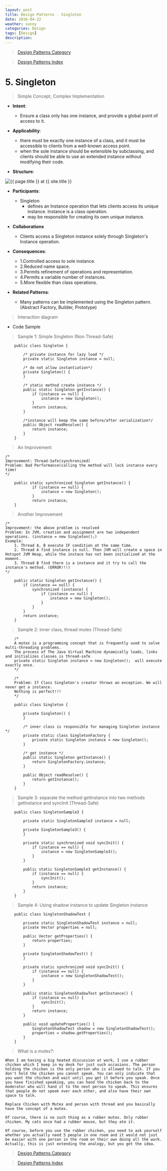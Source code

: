 ```yaml
---
layout: post
title: Design Patterns - Singleton
date: 2016-04-22
weather: sunny
categories: Design 
tags: [Design]
description: 
---
```


> [Design Patterns Category](http://raysxysun.github.io/categories/#Design)

> [Design Patterns Index](http://raysxysun.github.io/design/2016/04/18/DesignPatterns/)

# 5. Singleton 

> Simple Concept, Complex Implementation

- **Intent**: 
	- Ensure a class only has one instance, and provide a global point of access to it.
- **Applicability**:
	- there must be exactly one instance of a class, and it must be accessible to clients from a well-known access point.
	- when the sole instance should be extensible by subclassing, and clients should be able to use an extended instance without modifying their code.

- **Structure**:	

<img src="{{ site.url }}/assets/img/2016-04-18-DesignPatterns/Singleton.png" alt="{{ page.title }} at {{ site.title }}">

- **Participants**:
	- Singleton
		- defines an Instance operation that lets clients access its unique instance. Instance is a class operation.
		- may be responsible for creating its own unique instance.

- **Collaborations**
	- Clients access a Singleton instance solely through Singleton's Instance operation.

- **Consequences**:
	- 1.Controlled access to sole instance.
	- 2.Reduced name space.
	- 3.Permits refinement of operations and representation.
	- 4.Permits a variable number of instances.
	- 5.More flexible than class operations.

- **Related Patterns**:
	- Many patterns can be implemented using the Singleton pattern.(Abstract Factory, Builder, Prototype)

> Interaction diagram

	

- Code Sample

> Sample 1: Simple Singleton (Non Thread-Safe)

		public class Singleton {  
		  
		    /* private instance for lazy load */  
		    private static Singleton instance = null;  
		  
		    /* do not allow instantiation*/  
		    private Singleton() {  
		    }  
		  
		    /* static method create instance */  
		    public static Singleton getInstance() {  
		        if (instance == null) {  
		            instance = new Singleton();  
		        }  
		        return instance;  
		    }  
		  
		    /*instance will keep the same before/after serialization*/  
		    public Object readResolve() {  
		        return instance;  
		    }  
		}  

> An Improvement 
	
	/*
	Improvement: Thread-Safe(synchronized)
	Problem: Bad Performance(calling the method will lock instance every time)
	*/

		public static synchronized Singleton getInstance() {  
		        if (instance == null) {  
		            instance = new Singleton();  
		        }  
		        return instance;  
		}  


> Another Improvement

	/*
	Improvement: the above problem is resolved
	Problem: In JVM, creation and assignment are two independent operations. (instance = new Singleton();)
	Example:
		1. Thread A, B execute IF condition at the same time.
		2. Thread A find instance is null. Then JVM will create a space in Hotspot JVM Heap, while the instace has not been initialized at the moment.
		3. Thread B find there is a instance and it try to call the instance's method. (ERROR!!!)
	*/

		public static Singleton getInstance() {  
	        if (instance == null) {  
	            synchronized (instance) {  
	                if (instance == null) {  
	                    instance = new Singleton();  
	                }  
	            }  
	        }  
	        return instance;  
	    }  

> Sample 2: inner class, thread mutex (Thread-Safe)
	
		/*
		A mutex is a programming concept that is frequently used to solve multi-threading problems.
		The process of The Java Virtual Machine dynamically loads, links and initializes classes is thread-safe
		private static Singleton instance = new Singleton();  will execute exactly once.
		*/

		/*
		Problem: If Class Singleton's creator throws an exception. We will never get a instance.
		Nothing is perfect!!!
		*/

		public class Singleton {  
		  
		    private Singleton() {  
		    }  
		  
		    /* inner class is responsible for managing Singleton instance */  
		    private static class SingletonFactory {  
		        private static Singleton instance = new Singleton();  
		    }  
		  
		    /* get instance */  
		    public static Singleton getInstance() {  
		        return SingletonFactory.instance;  
		    }  
		  
		    public Object readResolve() {  
		        return getInstance();  
		    }  
		}  

> Sample 3: separate the method getInstance into two methods getInstance and syncInit (Thread-Safe)

		public class SingletonSample3 {  
		  
		    private static SingletonSample3 instance = null;  
		  
		    private SingletonSample3() {  
		    }  
		  
		    private static synchronized void syncInit() {  
		        if (instance == null) {  
		            instance = new SingletonSample3();  
		        }  
		    }  
		  
		    public static SingletonSample3 getInstance() {  
		        if (instance == null) {  
		            syncInit();  
		        }  
		        return instance;  
		    }  
		}  

> Sample 4: Using shadow instance to update Singleton instance

		public class SingletonShadowTest {  
		  
		    private static SingletonShadowTest instance = null;  
		    private Vector properties = null;  
		  
		    public Vector getProperties() {  
		        return properties;  
		    }  
		  
		    private SingletonShadowTest() {  
		    }  
		  
		    private static synchronized void syncInit() {  
		        if (instance == null) {  
		            instance = new SingletonShadowTest();  
		        }  
		    }  
		  
		    public static SingletonShadowTest getInstance() {  
		        if (instance == null) {  
		            syncInit();  
		        }  
		        return instance;  
		    }  
		  
		    public void updateProperties() {  
		        SingletonShadowTest shadow = new SingletonShadowTest();  
		        properties = shadow.getProperties();  
		    }  
		}  


> What is a mutex?:

	When I am having a big heated discussion at work, I use a rubber chicken which I keep in my desk for just such occasions. The person holding the chicken is the only person who is allowed to talk. If you don't hold the chicken you cannot speak. You can only indicate that you want the chicken and wait until you get it before you speak. Once you have finished speaking, you can hand the chicken back to the moderator who will hand it to the next person to speak. This ensures that people do not speak over each other, and also have their own space to talk.

	Replace Chicken with Mutex and person with thread and you basically have the concept of a mutex.

	Of course, there is no such thing as a rubber mutex. Only rubber chicken. My cats once had a rubber mouse, but they ate it.

	Of course, before you use the rubber chicken, you need to ask yourself whether you actually need 5 people in one room and it would not just be easier with one person in the room on their own doing all the work. Actually, this is just extending the analogy, but you get the idea.

> [Design Patterns Category](http://raysxysun.github.io/categories/#Design)

> [Design Patterns Index](http://raysxysun.github.io/design/2016/04/18/DesignPatterns/)